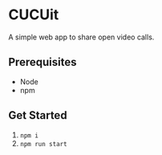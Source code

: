 # CUCUit
A simple web app to share open video calls.

## Prerequisites
- Node
- npm

## Get Started
1. `npm i`
2. `npm run start`
